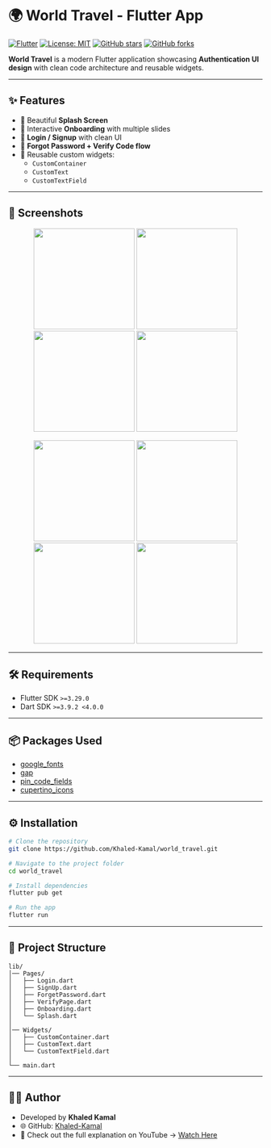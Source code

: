 # 🌍 World Travel - Flutter App

[![Flutter](https://img.shields.io/badge/Flutter-3.29-blue)](https://flutter.dev)
[![License: MIT](https://img.shields.io/badge/License-MIT-green.svg)](LICENSE)
[![GitHub stars](https://img.shields.io/github/stars/Khaled-Kamal/world_travel?style=social)](https://github.com/Khaled-Kamal/world_travel/stargazers)
[![GitHub forks](https://img.shields.io/github/forks/Khaled-Kamal/world_travel?style=social)](https://github.com/Khaled-Kamal/world_travel/network/members)

**World Travel** is a modern Flutter application showcasing **Authentication UI design** with clean code architecture and reusable widgets.  

---

## ✨ Features

- 🚀 Beautiful **Splash Screen**  
- 📝 Interactive **Onboarding** with multiple slides  
- 🔐 **Login / Signup** with clean UI  
- 📧 **Forgot Password + Verify Code flow**  
- 🎨 Reusable custom widgets:
  - `CustomContainer`  
  - `CustomText`  
  - `CustomTextField`  

---

## 📸 Screenshots

<p align="center">
  <img src="https://github.com/user-attachments/assets/1273c740-8329-4e6d-ace0-045d2db0605c" width="200"/>
  <img src="https://github.com/user-attachments/assets/155099fa-9fcf-4d64-9519-cbbc8a2bc47d" width="200"/>
  <img src="https://github.com/user-attachments/assets/46045ce0-15d0-47be-9527-a8dd475ef18f" width="200"/>
  <img src="https://github.com/user-attachments/assets/c093bd21-b8b1-4042-949d-eefcc0081fe6" width="200"/>
</p>

<p align="center">
  <img src="https://github.com/user-attachments/assets/e19fdb00-d9bc-44ab-8ded-07cd96d6e0d3" width="200"/>
  <img src="https://github.com/user-attachments/assets/a728cc5a-2ae6-4733-a6ed-e8d616285d84" width="200"/>
  <img src="https://github.com/user-attachments/assets/d14d992c-6042-4169-93d5-8d48c8188de6" width="200"/>
  <img src="https://github.com/user-attachments/assets/6a2ec629-f57f-415b-94d5-56942fc4b694" width="200"/>
</p>

---

## 🛠️ Requirements

- Flutter SDK `>=3.29.0`  
- Dart SDK `>=3.9.2 <4.0.0`  

---

## 📦 Packages Used

- [google_fonts](https://pub.dev/packages/google_fonts)  
- [gap](https://pub.dev/packages/gap)  
- [pin_code_fields](https://pub.dev/packages/pin_code_fields)  
- [cupertino_icons](https://pub.dev/packages/cupertino_icons)  

---

## ⚙️ Installation

```bash
# Clone the repository
git clone https://github.com/Khaled-Kamal/world_travel.git

# Navigate to the project folder
cd world_travel

# Install dependencies
flutter pub get

# Run the app
flutter run
````

---

## 📂 Project Structure

```
lib/
│── Pages/
│   ├── Login.dart
│   ├── SignUp.dart
│   ├── ForgetPassword.dart
│   ├── VerifyPage.dart
│   ├── Onboarding.dart
│   └── Splash.dart
│
│── Widgets/
│   ├── CustomContainer.dart
│   ├── CustomText.dart
│   └── CustomTextField.dart
│
└── main.dart
```

---

## 👨‍💻 Author

* Developed by **Khaled Kamal**
* 🌐 GitHub: [Khaled-Kamal](https://github.com/Khaled-Kamal)
* 🎥 Check out the full explanation on YouTube → [Watch Here](https://youtu.be/dTnpRuklJMs?si=LDprheFKBlI4gVvD)



